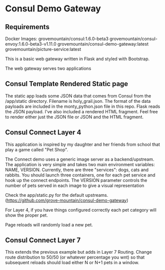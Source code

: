 # Consul Demo Gateway

## Requirements
Docker Images:
grovemountain/consul:1.6.0-beta3
grovemountain/consul-envoy:1.6.0-beta3-v1.11.0
grovemountain/consul-demo-gateway:latest
grovemountain/picture-service:latest


This is a basic web gateway written in Flask and styled with Bootstrap.   

The web gateway serves two applications




## Consul Template Rendered Static page

The static app loads some JSON data that comes from Consul from the /app/static directory.  Filename is holy_grail.json.   The format of the data payloads are included in the monty_python.json file in this repo.   Flask reads the JSON payload.  I've also included a rendered HTML fragment.   Feel free to render either just the JSON file or JSON and the HTML fragment.   

## Consul Connect Layer 4


This application is inspired by my daughter and her friends from school that play a game called "Pet Shop".

The Connect demo uses a generic image server as a backend/upstream.   The application is very simple and takes two main environment variables: NAME, VERSION.   Currently, there are three "services": dogs, cats and rabbits.  You should launch three containers, one for each pet service and hook up the connect endpoints.   The VERSION parameter controls the number of pets served in each image to give a visual representation 

Check the app/static.py for the default upstreams. (https://github.com/grove-mountain/consul-demo-gateway)


For Layer 4, if you have things configured correctly each pet category will show the proper pet.

Page reloads will randomly load a new pet.   

## Consul Connect Layer 7

This extends the previous example but adds in Layer 7 Routing.   Change route distribution to 50/50 (or whatever percentage you wnt) so that subsequent reloads should load either N or N+1 pets in a window.  

